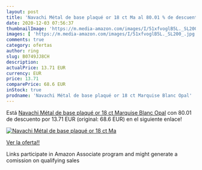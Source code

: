 ```yaml
---
layout: post
title: 'Navachi Métal de base plaqué or 18 ct Ma al 80.01 % de descuento'
date: 2020-12-03 07:56:37
thumbnailImage: 'https://m.media-amazon.com/images/I/51xfvoglB5L._SL200_.jpg'
images: [ 'https://m.media-amazon.com/images/I/51xfvoglB5L._SL200_.jpg' ]
comments: true
category: ofertas
author: ring
slug: B0749JJ8CH
description:
actualPrice: 13.71 EUR
currency: EUR
price: 13.71
comparePrice: 68.6 EUR
inStock: true
prodname: 'Navachi Métal de base plaqué or 18 ct Marquise Blanc Opal'
---
```


Está [Navachi Métal de base plaqué or 18 ct Marquise Blanc Opal](https://www.amazon.fr/dp/B0749JJ8CH/?tag=tolees0d-21) con 80.01 de descuento por 13.71 EUR (original: 68.6 EUR) en el siguiente enlace!

[![Navachi Métal de base plaqué or 18 ct Ma](https://m.media-amazon.com/images/I/51xfvoglB5L._SL200_.jpg)](https://www.amazon.fr/dp/B0749JJ8CH/?tag=tolees0d-21)

[Ver la oferta!!](https://www.amazon.fr/dp/B0749JJ8CH/?tag=tolees0d-21)

Links participate in Amazon Associate program and might generate a comission on qualifying sales


